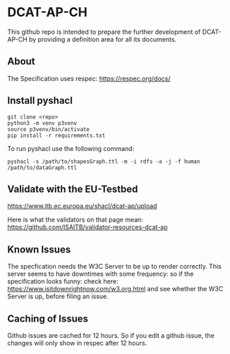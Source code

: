 # DCAT-AP-CH

This github repo is intended to prepare the further development of 
DCAT-AP-CH by providing a definition area for all its documents.

## About

The Specification uses respec: https://respec.org/docs/

## Install pyshacl

```
git clone <repo>
python3 -m venv p3venv
source p3venv/bin/activate
pip install -r requirements.txt
```

To run pyshacl use the following command:

```
pyshacl -s /path/to/shapesGraph.ttl -m -i rdfs -a -j -f human /path/to/dataGraph.ttl
```

## Validate with the EU-Testbed

https://www.itb.ec.europa.eu/shacl/dcat-ap/upload

Here is what the validators on that page mean: https://github.com/ISAITB/validator-resources-dcat-ap

## Known Issues

The specfication needs the W3C Server to be up to render correctly. This server
seems to have downtimes with some frequency: so if the specification looks funny:
check here: https://www.isitdownrightnow.com/w3.org.html and see whether the W3C Server is up,
before filing an issue.

## Caching of Issues

Github issues are cached for 12 hours. So if you edit a github issue, the changes will only show in respec
after 12 hours.
